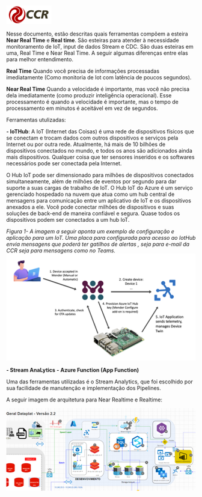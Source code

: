 **![Logo-grupo-ccr-Editado-v3.png](/.attachments/Logo-grupo-ccr-Editado-v3-818fcbce-2d28-4401-a3bf-e95133ab7c0d.png)**

Nesse documento, estão descritas quais ferramentas compõem a esteira **Near Real Time** e **Real time**.  São esteiras para atender à necessidade monitoramento de IoT, input de dados Stream e CDC. São duas esteiras em uma, Real Time e Near Real Time.  A seguir algumas diferenças entre elas para melhor entendimento.

**Real Time** 
Quando você precisa de informações processadas imediatamente (Como monitoria de Iot com latência de poucos segundos). 

**Near Real Time**
Quando a velocidade é importante, mas você não precisa dela imediatamente (como produzir inteligência operacional). Esse processamento é quando a velocidade é importante, mas o tempo de processamento em minutos é aceitável em vez de segundos.

Ferramentas utulizadas:

**- IoTHub**: A IoT (Internet das Coisas) é uma rede de dispositivos físicos que se conectam e trocam dados com outros dispositivos e serviços pela Internet ou por outra rede. Atualmente, há mais de 10 bilhões de dispositivos conectados no mundo, e todos os anos são adicionados ainda mais dispositivos. Qualquer coisa que ter sensores inseridos e os softwares necessários pode ser conectada pela Internet.

O Hub IoT pode ser dimensionado para milhões de dispositivos conectados simultaneamente, além de milhões de eventos por segundo para dar suporte a suas cargas de trabalho de IoT.
O Hub IoT do Azure é um serviço gerenciado hospedado na nuvem que atua como um hub central de mensagens para comunicação entre um aplicativo de IoT e os dispositivos anexados a ele. Você pode conectar milhões de dispositivos e suas soluções de back-end de maneira confiável e segura. Quase todos os dispositivos podem ser conectados a um hub IoT.

_Figura 1- A imagem a seguir aponta um exemplo de configuração e aplicação para um IoT. Uma placa para configurada para acesso ao IotHub envia mensagens que poderá ter gatilhos de alertas , seja para e-mail da CCR seja para mensagens como no Teams._
![image_0.png](/.attachments/image_0-457304ce-8668-411b-9625-5c63a0258885.png)

**- Stream AnaLytics**
**- Azure Function (App Function)**


Uma das ferramentas utilizadas é o Stream Analytics, que foi escolhido por sua facilidade de manutenção e implementação dos Pipelines.

A seguir imagem de arquitetura para Near Realtime e Realtime:

![image.png](/.attachments/image-0f4c9bee-9db0-43a5-a4d3-6b6fa5e7e1ec.png)
